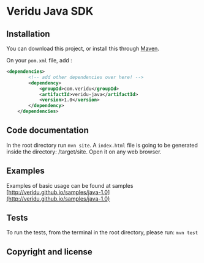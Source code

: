 # Veridu Java SDK 

Installation
------------

You can download this project, or install this through [Maven](https://packagist.org/packages/veridu/veridu-php).

On your `pom.xml` file, add :
  
```xml
<dependencies>
        <!-- add other dependencies over here! -->
        <dependency>
            <groupId>com.veridu</groupId>
            <artifactId>veridu-java</artifactId>
            <version>1.0</version>
        </dependency>
    </dependencies>
```

Code documentation
------------------
In the root directory run ```mvn site```.
A ```index.html``` file is going to be generated inside the directory: /target/site. Open it on any web browser. 


Examples
--------
Examples of basic usage can be found at samples [http://veridu.github.io/samples/java-1.0](http://veridu.github.io/samples/java-1.0)

Tests
-----
To run the tests, from the terminal in the root directory, please run: ```mvn test```

Copyright and license
---------------------


